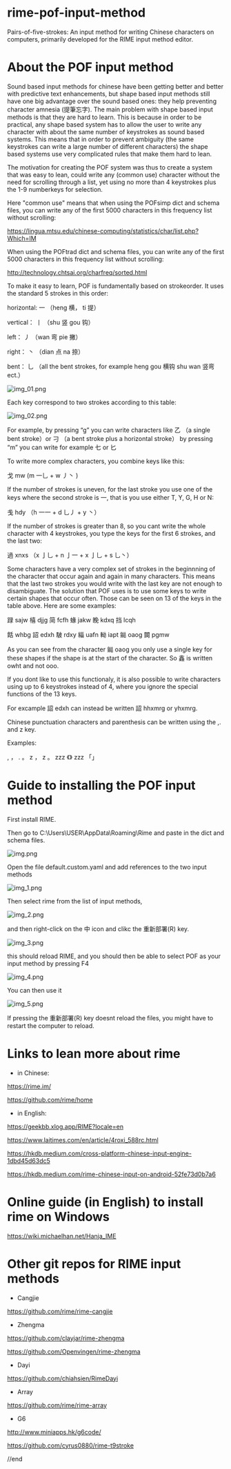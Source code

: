 # rime-pof-input-method
Pairs-of-five-strokes: An input method for writing Chinese characters on computers, 
primarily developed for the RIME input method editor.

# About the POF input method

Sound based input methods for chinese have been getting
better and better with predictive text enhancements,
but shape based input methods still have one big advantage
over the sound based ones: 
they help preventing character amnesia (提筆忘字).
The main problem with shape based input methods is that they are
hard to learn. This is because in order to be practical, 
any shape based system has to allow the user to write any character
with about the same number of keystrokes as sound based systems.
This means that in order to prevent ambiguity 
(the same keystrokes can write a large number of different characters)
the shape based systems use very complicated rules that make them hard to lean.

The motivation for creating the POF system was thus to create
a system that was easy to lean, could write any (common use)
character without the need for scrolling through a list,
yet using no more than 4 keystrokes plus the 1-9 numberkeys
for selection.

Here "common use" means that when using the POFsimp dict and schema files, 
you can write any of the first 5000 characters in this frequency list without
scrolling:

https://lingua.mtsu.edu/chinese-computing/statistics/char/list.php?Which=IM

When using the POFtrad dict and schema files, you can write 
any of the first 5000 characters in this frequency list without scrolling:

http://technology.chtsai.org/charfreq/sorted.html

To make it easy to learn, POF is fundamentally based on strokeorder.
It uses the standard 5 strokes in this order:

horizontal: 一 （heng 横， ti 提）

vertical： 丨 （shu 竖 gou 钩）

left： 丿 （wan 弯 pie 撇）

right： 丶 （dian 点 na 捺）

bent： 乚 （all the bent strokes, for example
heng gou 横钩 shu wan 竖弯 ect.）

![img_01.png](images/img_01.png)

Each key correspond to two strokes according to this table:

![img_02.png](images/img_02.png)

For example, by pressing “g” you can write characters 
like 乙 （a single bent stroke）or 刁 （a bent stroke plus a horizontal stroke）
by pressing “m” you can write for example 七 or 匕

To write more complex characters, you combine keys like this:

戈 mw  (m 一乚 + w 丿丶 )

If the number of strokes is uneven, for the last stroke you 
use one of the keys where the second stroke is 一, that is you use either
T, Y, G, H or N:

戋 hdy （h 一一 + d 乚丿 + y 丶）

If the number of strokes is greater than 8, so you cant 
write the whole character with 4 keystrokes, you type the 
keys for the first 6 strokes, and the last two:

過 xnxs （x 亅乚 + n 亅一 + x 亅乚 + s 乚丶）

Some characters have a very complex set of strokes in the beginnning 
of the character that occur again and
again in many characters. This means that the 
last two strokes you would write with the last key are not enough 
to disambiguate.
The solution that POF uses is to use some keys to write certain
shapes that occur often. Those can be seen on 13 of the keys 
in the table above. Here are some examples:

䟿	sajw
橲	djjg
简	fcfh
蝝	jakw
睌	kdxq
挡	lcqh

餂	whbg
詔	edxh
駊	rdxy
緇	uafn
軪	iapt
鐑	oaog
䦘	pgmw

As you can see from the character 鐑 oaog
you only use a single key for these shapes if the shape is
at the start of the character.
So 鑫 is written owht and not ooo.

If you dont like to use this functionaly, it is also possible
to write characters using up to 6 keystrokes instead of 4,
where you ignore the special functions of the 13 keys.

For excample 詔	edxh can instead be written 詔 hhxmrg or yhxmrg.

Chinese punctuation characters and parenthesis can be written 
using the ,. and z key. 

Examples:

, ，
. 。
z ，
z 。
zzz 《》
zzz 「」

# Guide to installing the POF input method

First install RIME.

Then go to
C:\Users\USER\AppData\Roaming\Rime
and paste in the dict and schema files.

![img.png](images/img.png)

Open the file
default.custom.yaml
and add references to the two input methods

![img_1.png](images/img_1.png)

Then select rime from the list of input methods,

![img_2.png](images/img_2.png)

and then right-click on the 中 icon and clikc the 重新部署(R) key.

![img_3.png](images/img_3.png)

this should reload RIME, and you should then be able to select 
POF as your input method by pressing F4

![img_4.png](images/img_4.png)

You can then use it

![img_5.png](images/img_5.png)

If pressing the 重新部署(R) key doesnt reload the files, 
you might have to restart the computer to reload.


# Links to lean more about rime

* in Chinese:

https://rime.im/

https://github.com/rime/home

* in English:

https://geekbb.xlog.app/RIME?locale=en

https://www.laitimes.com/en/article/4roxi_588rc.html

https://hkdb.medium.com/cross-platform-chinese-input-engine-1dbd45d63dc5

https://hkdb.medium.com/rime-chinese-input-on-android-52fe73d0b7a6

# Online guide (in English) to install rime on Windows

https://wiki.michaelhan.net/Hanja_IME

# Other git repos for RIME input methods

* Cangjie

https://github.com/rime/rime-cangjie

* Zhengma

https://github.com/clayjar/rime-zhengma

https://github.com/Openvingen/rime-zhengma

* Dayi

https://github.com/chiahsien/RimeDayi

* Array

https://github.com/rime/rime-array

* G6

http://www.miniapps.hk/g6code/

https://github.com/cyrus0880/rime-t9stroke

//end

